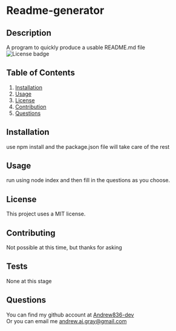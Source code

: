 # Readme-generator
## Description
A program to quickly produce a usable README.md file  
![License badge](https://img.shields.io/badge/license-MIT-green)
## Table of Contents
1. [Installation](#Installation)
2. [Usage](#Usage)
3. [License](#License)
4. [Contribution](#Contribution)
5. [Questions](#Questions)
## Installation
use npm install and the package.json file will take care of the rest
## Usage
run using node index and then fill in the questions as you choose.
## License
This project uses a MIT license.
## Contributing
Not possible at this time, but thanks for asking
## Tests
None at this stage
## Questions
You can find my github account at
[Andrew836-dev](https://github.com/Andrew836-dev)  
Or you can email me andrew.aj.gray@gmail.com
